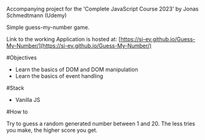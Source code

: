 Accompanying project for the 'Complete JavaScript Course 2023' by Jonas Schmedtmann (Udemy)

Simple guess-my-number game. 

Link to the working Application is hosted at: [https://si-ev.github.io/Guess-My-Number/](https://si-ev.github.io/Guess-My-Number/)

#Objectives

* Learn the basics of DOM and DOM manipulation
* Learn the basics of event handling

#Stack

* Vanilla JS

#How to

Try to guess a random generated number between 1 and 20. The less tries you make, the higher score you get.


